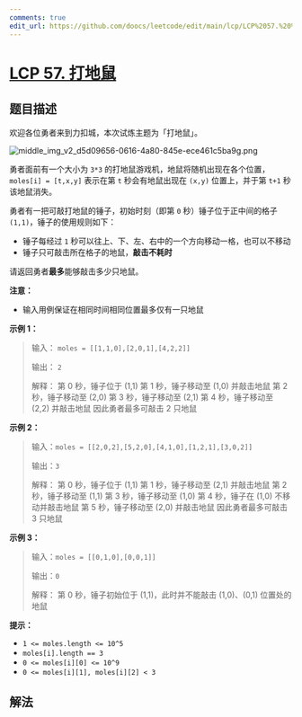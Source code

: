 ```yaml
---
comments: true
edit_url: https://github.com/doocs/leetcode/edit/main/lcp/LCP%2057.%20%E6%89%93%E5%9C%B0%E9%BC%A0/README.md
---
```


# [LCP 57. 打地鼠](https://leetcode.cn/problems/ZbAuEH)

## 题目描述

<!-- 这里写题目描述 -->

欢迎各位勇者来到力扣城，本次试炼主题为「打地鼠」。

![middle_img_v2_d5d09656-0616-4a80-845e-ece461c5ba9g.png](https://fastly.jsdelivr.net/gh/doocs/leetcode@main/lcp/LCP%2057.%20%E6%89%93%E5%9C%B0%E9%BC%A0/images/1650273183-nZIijm-middle_img_v2_d5d09656-0616-4a80-845e-ece461c5ba9g.png)

勇者面前有一个大小为 `3*3` 的打地鼠游戏机，地鼠将随机出现在各个位置，`moles[i] = [t,x,y]` 表示在第 `t` 秒会有地鼠出现在 `(x,y)` 位置上，并于第 `t+1` 秒该地鼠消失。

勇者有一把可敲打地鼠的锤子，初始时刻（即第 `0` 秒）锤子位于正中间的格子 `(1,1)`，锤子的使用规则如下：

-   锤子每经过 `1` 秒可以往上、下、左、右中的一个方向移动一格，也可以不移动
-   锤子只可敲击所在格子的地鼠，**敲击不耗时**

请返回勇者**最多**能够敲击多少只地鼠。

**注意：**

-   输入用例保证在相同时间相同位置最多仅有一只地鼠

**示例 1：**

> 输入： `moles = [[1,1,0],[2,0,1],[4,2,2]]`
>
> 输出： `2`
>
> 解释：
> 第 0 秒，锤子位于 (1,1)
> 第 1 秒，锤子移动至 (1,0) 并敲击地鼠
> 第 2 秒，锤子移动至 (2,0)
> 第 3 秒，锤子移动至 (2,1)
> 第 4 秒，锤子移动至 (2,2) 并敲击地鼠
> 因此勇者最多可敲击 2 只地鼠

**示例 2：**

> 输入：`moles = [[2,0,2],[5,2,0],[4,1,0],[1,2,1],[3,0,2]]`
>
> 输出：`3`
>
> 解释：
> 第 0 秒，锤子位于 (1,1)
> 第 1 秒，锤子移动至 (2,1) 并敲击地鼠
> 第 2 秒，锤子移动至 (1,1)
> 第 3 秒，锤子移动至 (1,0)
> 第 4 秒，锤子在 (1,0) 不移动并敲击地鼠
> 第 5 秒，锤子移动至 (2,0) 并敲击地鼠
> 因此勇者最多可敲击 3 只地鼠

**示例 3：**

> 输入：`moles = [[0,1,0],[0,0,1]]`
>
> 输出：`0`
>
> 解释：
> 第 0 秒，锤子初始位于 (1,1)，此时并不能敲击 (1,0)、(0,1) 位置处的地鼠

**提示：**

-   `1 <= moles.length <= 10^5`
-   `moles[i].length == 3`
-   `0 <= moles[i][0] <= 10^9`
-   `0 <= moles[i][1], moles[i][2] < 3`

## 解法

<!-- end -->
